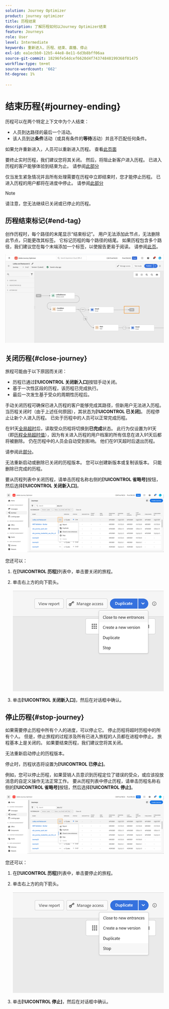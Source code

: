 ```yaml
---
solution: Journey Optimizer
product: journey optimizer
title: 历程结束
description: 了解历程如何以Journey Optimizer结束
feature: Journeys
role: User
level: Intermediate
keywords: 重新进入、历程、结束、直播、停止
exl-id: ea1ecbb0-12b5-44e8-8e11-6d3b8bff06aa
source-git-commit: 18296fe54dcef6620d4f74374848199368f01475
workflow-type: tm+mt
source-wordcount: '662'
ht-degree: 1%

---
```


# 结束历程{#journey-ending}

历程可以在两个特定上下文中为个人结束：

* 人员到达路径的最后一个活动。
* 该人员到达&#x200B;**条件**&#x200B;活动（或具有条件的&#x200B;**等待**&#x200B;活动）并且不匹配任何条件。

如果允许重新进入，人员可以重新进入历程。 查看[此页面](../building-journeys/journey-properties.md#entrance)

要终止实时历程，我们建议您将其关闭。 然后，将阻止新客户进入历程。 已进入历程的客户能够体验到结束为止。 请参阅[此部分](../building-journeys/journey.md#close-journey)

仅当发生紧急情况并且所有处理需要在历程中立即结束时，您才能停止历程。 已进入历程的用户都将在进度中停止。 请参阅[此部分](../building-journeys/journey.md#stop-journey)

>[!NOTE]
>
>请注意，您无法继续已关闭或已停止的历程。

## 历程结束标记{#end-tag}

创作历程时，每个路径的末尾显示“结束标记”。 用户无法添加此节点，无法删除此节点，只能更改其标签。 它标记历程的每个路径的结尾。 如果历程包含多个路径，我们建议您在每个末端添加一个标签，以使报告更易于阅读。 请参阅[此页](../reports/live-report.md)。

![](assets/journey-end.png)

<!--

### End activity{#journey-end-activity}

The **[!UICONTROL End]** activity allows you to mark the end of each path of the journey. It is not mandatory but recommended for visual clarity. See [this page](../building-journeys/end-activity.md)

![](assets/journey54.png)

-->

## 关闭历程{#close-journey}

旅程可能由于以下原因而关闭：

* 历程已通过&#x200B;**[!UICONTROL 关闭新入口]**&#x200B;按钮手动关闭。
* 基于一次性区段的历程，该历程已完成执行。
* 最后一次发生基于受众的周期性历程后。

手动关闭历程可确保已进入历程的客户能够完成其路径，但新用户无法进入历程。 当历程关闭时（由于上述任何原因），其状态为&#x200B;**[!UICONTROL 已关闭]**。 历程停止让新个人进入历程。 已处于历程中的人员可以正常完成历程。

在91天[全局超时](journey-properties.md#timeout)后，读取受众历程将切换到&#x200B;**已完成**&#x200B;状态。 此行为仅设置为91天（即[历程全局超时值](journey-properties.md#global_timeout)），因为有关进入历程的用户档案的所有信息在进入91天后都将被删除。 仍在历程中的人员会自动受到影响。 他们在91天超时后退出历程。

请参阅此[部分](../building-journeys/journey-properties.md#global_timeout)。

无法重新启动或删除已关闭的历程版本。 您可以创建新版本或复制该版本。 只能删除已完成的历程。

要从历程列表中关闭历程，请单击历程名称右侧的&#x200B;**[!UICONTROL 省略号]**&#x200B;按钮，然后选择&#x200B;**[!UICONTROL 关闭新入口]**。

![](assets/journey-finish-quick-action.png)

您还可以：

1. 在&#x200B;**[!UICONTROL 历程]**&#x200B;列表中，单击要关闭的旅程。
1. 单击右上方的向下箭头。

   ![](assets/finish_drop_down_list.png)

1. 单击&#x200B;**[!UICONTROL 关闭新入口]**，然后在对话框中确认。

## 停止历程{#stop-journey}

如果需要停止历程中所有个人的进度，可以停止它。 停止历程将超时历程中的所有个人。 但是，停止旅程的过程涉及所有已进入旅程的人员都在进程中停止。 旅程基本上是关闭的。 如果要结束历程，我们建议您将其关闭。

无法重新启动停止的历程版本。

停止时，历程状态将设置为&#x200B;**[!UICONTROL 已停止]**。

例如，您可以停止历程，如果营销人员意识到历程定位了错误的受众，或应该投放消息的自定义操作无法正常工作。 要从历程列表中停止历程，请单击历程名称右侧的&#x200B;**[!UICONTROL 省略号]**&#x200B;按钮，然后选择&#x200B;**[!UICONTROL 停止]**。

![](assets/journey-finish-quick-action.png)

您还可以：

1. 在&#x200B;**[!UICONTROL 历程]**&#x200B;列表中，单击要停止的旅程。
1. 单击右上方的向下箭头。

   ![](assets/finish_drop_down_list2.png)

1. 单击&#x200B;**[!UICONTROL 停止]**，然后在对话框中确认。
